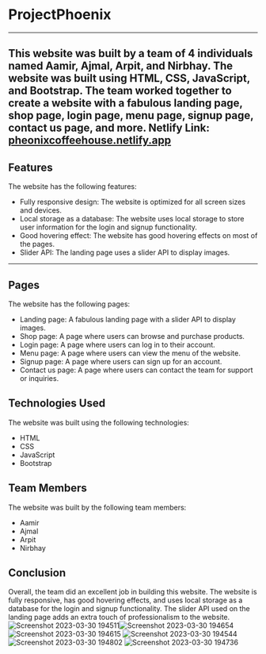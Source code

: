 # ProjectPhoenix
---------------------
This website was built by a team of 4 individuals named Aamir, Ajmal, Arpit, and Nirbhay. The website was built using HTML, CSS, JavaScript, and Bootstrap. The team worked together to create a website with a fabulous landing page, shop page, login page, menu page, signup page, contact us page, and more. Netlify Link: [pheonixcoffeehouse.netlify.app](https://phoenixcoffeehouse.netlify.app)
---------------------------------------------------------------------------------------------------------------------------------------------------------------------

Features
-------------
The website has the following features:

- Fully responsive design: The website is optimized for all screen sizes and devices.
- Local storage as a database: The website uses local storage to store user information for the login and signup functionality.
- Good hovering effect: The website has good hovering effects on most of the pages.
- Slider API: The landing page uses a slider API to display images.

-------------------------------------------------------------------
Pages
-------
The website has the following pages:

- Landing page: A fabulous landing page with a slider API to display images.
- Shop page: A page where users can browse and purchase products.
- Login page: A page where users can log in to their account.
- Menu page: A page where users can view the menu of the website.
- Signup page: A page where users can sign up for an account.
- Contact us page: A page where users can contact the team for support or inquiries.

Technologies Used
-----------------
The website was built using the following technologies:

- HTML
- CSS
- JavaScript
- Bootstrap

Team Members
------------
The website was built by the following team members:

- Aamir
- Ajmal
- Arpit
- Nirbhay

Conclusion
------------
Overall, the team did an excellent job in building this website. The website is fully responsive, has good hovering effects, and uses local storage as a database for the login and signup functionality. The slider API used on the landing page adds an extra touch of professionalism to the website.![Screenshot 2023-03-30 194511](https://user-images.githubusercontent.com/99859216/228865848-ab3b73e4-9029-4c6a-8e1c-17567c855bd4.jpg)![Screenshot 2023-03-30 194654](https://user-images.githubusercontent.com/99859216/228866006-06ccf6f0-953c-4b6a-b384-ed840d561159.jpg)
![Screenshot 2023-03-30 194615](https://user-images.githubusercontent.com/99859216/228866016-53f76207-d8f8-44ec-b466-5cf6c6d60c39.jpg)
![Screenshot 2023-03-30 194544](https://user-images.githubusercontent.com/99859216/228866019-e3019451-a533-4a5e-9ee6-dc57d26f3907.jpg)
![Screenshot 2023-03-30 194802](https://user-images.githubusercontent.com/99859216/228866023-e7c84456-41e0-4ea0-86e4-8b097b116c73.jpg)
![Screenshot 2023-03-30 194736](https://user-images.githubusercontent.com/99859216/228866025-058f23d5-1c98-40e7-8360-490b974de3f4.jpg)

